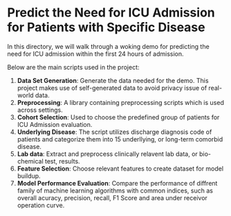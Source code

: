# Predict the Need for ICU Admission for Patients with Specific Disease

In this directory, we will walk through a woking demo for predicting the need for ICU admission within the first 24 hours of admission.

Below are the main scripts used in the project:

1. __**Data Set Generation**__: Generate the data needed for the demo. This project makes use of self-generated data to avoid privacy issue of real-world data.
2. __**Preprocessing**__: A library containing preprocessing scripts which is used across settings.
3. __**Cohort Selection**__: Used to choose the predefined group of patients for ICU Admission evaluation.
4. __**Underlying Disease**__: The script utilizes discharge diagnosis code of patients and categorize them into 15 underllying, or long-term comorbid disease.
5. __**Lab data**__: Extract and preprocess clinically relavent lab data, or bio-chemical test, results.
6. __**Feature Selection**__: Choose relevant features to create dataset for model buildup.
7. __**Model Performance Evaluation**__: Compare the performance of diffrent family of machine learning algorithms with common indices, such as overall acuracy, precision, recall, F1 Score and area under receivor operation curve.
